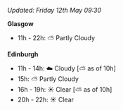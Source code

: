 *Updated: Friday 12th May 09:30*

**Glasgow**

* 11h - 22h: :partly_sunny: Partly Cloudy

**Edinburgh**

* 11h - 14h: :cloud: Cloudy [:partly_sunny: as of 10h]
* 15h: :partly_sunny: Partly Cloudy
* 16h - 19h: :sunny: Clear [:partly_sunny: as of 10h]
* 20h - 22h: :sunny: Clear
